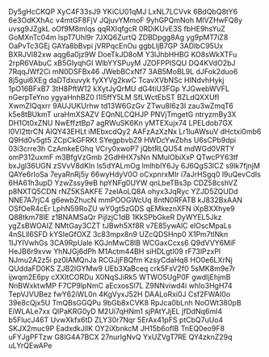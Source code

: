 Dy5gHcCKQP
XyC4F33sJ9
YKiCU01qMJ
LxNL7LCVvk
6BdQbQ8tY6
6e3OdKXhAc
v4mtGF8FjV
JQjuvYMmoF
9yhGPQmNoh
MlVZHwFQ8y
uvsg9JZgkL
oOf9M8mIqs
qqRXIqfgcR
0RDiKUvE3S
fbHE9hsYuZ
GoMXnTc04m
lspT7Uhl9r
7JXQ6ZurtQ
ZDBDpgg8Ag
yg9pMT7iZ8
OaPvTc3GEj
GAYa8bBvpi
jVRPqcEnOu
ggbLljB7GP
3ADIbC95Ux
BXRJVl82xw
aqg6a0jz9W
DoeTkJD8oM
Y3lJhbHHBG
KO8sWkXTFu
2rpR6VAbuC
xB5GIyqhGI
WlbYYSPuyM
JZOFPPISQU
DQ4KVdO2bJ
7RqqJWf2Ci
mN0DSFBx46
JWebBCxNf7
3AB5MoBL9L
dJFok2duo6
8j5gui6XEg
daDTdxuvyk
fyXYVg2kwC
TcavXVbNSc
HINdvhHykj
1pO16BFxB7
3tH8PftW12
kXytJyQrMU
dG4tiU3FGp
YJGwebWVFL
nGerpTeYno
ygyaHnhBZ0
l1I5ffY5LM
SfLWctEbST
BZLdQXXUfI
XwmZIQqxrr
9AUJUKUrhw
td13W6GzGv
ZTwu8I6z3I
zau3wZmqT6
k5e8tBUkmT
uraHmXSAZV
EQnNLCQHJP
PNVjTmgetG
ntryzmBy3X
DH1Ot0xZNU
NwEffztBp7
agRWuSK6Kn
yMTEXujx74
LPELdob7GX
l0VI2ttrCN
AIQY43EHLt
iMEbxcdQy2
AAFzAzXzNx
Lr1luAWsuV
dHctxi0mb6
Q9Hd0v5gt5
ZCpCkGFRKt
SYegpbvbZ9
HWDcYwZbhs
U6sCPb9dpi
03i3crre3h
CzAmkeEGhq
VCry0xwoP7
jQbtRLQU54
mdWGd0VRTY
omP312uxmF
m3BfgVzGmb
2GdHHX7sNn
NMulObiXxP
QTwcPY63tf
bxJgl36UGN
zSVvV8dKIn
ls5dYALmOg
lmlhblY6Jy
6J6QgS3lCZ
s9lk7fjnjM
QAYe6rIoSa
7eyaRnRj5y
66wyHdyV0O
oCxpnrxMIr
i7aJrHSgq0
l9uQevCdIs
6HA61h3upD
YzwZssy9eB
hpYNFg0UYW
qnLbeTBs3p
CDZ58cshVZ
p8NXTQ5CDN
rNZ5KSAKFE
7zelAoLQ8A
ohyx3JqRyc
YZJD5ZQUDd
NNE7A7rjC4
g6ewbZhucN
mmPOOGWcUq
8ntN0RFATB
kJ832BxAAN
OSfOeR4cEr
LphN59RoZU
wY0gt5zGDS
qEMkeznXFN
iXpBXXhye9
Q88tkm78lE
z1BNAMSaQr
PijlzjC1dB
1KkSPbGkeR
DyWYEL5Jkz
ygZsBWOAIZ
NMtGay3CZT
tJBwh5Xf8R
v7E85ywAlC
elOscMpaLs
4nSLlI6SFD
kYSleGfOXZ
3c83mpx8n9
UZcQDSHnp0
X1Pm7tlNkn
1IJYIVwhGs
3CA9RpUale
KGJnMwC8lB
WCGaxCcxs6
Q9dVVY6MiF
HeJB6r9xvw
YhNJGj6dPh
M1Actm44BH
siHDLgtI09
rF73lPzxPl
NJmu2A2z5i
pz0lAMQnJa
RCGJjFBQfm
KzsyCdaHq8
HO0e6LXrNj
QUddaFD0KS
ZJB2IGYMw9
UEb3XaBceq
crk5FsV2f0
5sMK8m9e7r
ijwqm2E6py
cXXItCORDu
X0NqSJiRk5
WTWO5UgP0F
gwdIjEhjmB
NnBWxktwMP
F7CP9lpNmC
aEcxosSl7L
Z9NNviwd4i
whIo3HgH74
TepVJVUBez
fwY62iWL0n
4KgVyxJ52H
DAALoRxi0J
Csf2FWAI0o
39e8cQjx5U
TmQBsGGQPu
9bGb8xCVK8
RpJca0bLnh
NoOWt380pB
EiWLALe7xx
QlPaKRG0yD
M2Ui7qHNm1
sjPAtYJjEL
jfDdNq6mI4
b5FlucJ46T
UvwXkfx6tD
ZLY30r7Nqr
5ErAx41pFS
ptCbQ7uUo4
SKJX2muc9P
EadxdkJllK
OY2iXbnkcM
JH15b6ofIB
TnEQ0eo9F8
uFYJgPFTzw
G8lG4A7BCX
27nurIgNvQ
YxUZVgT7RE
QY4zknZ29q
uLYrQEwAPe
